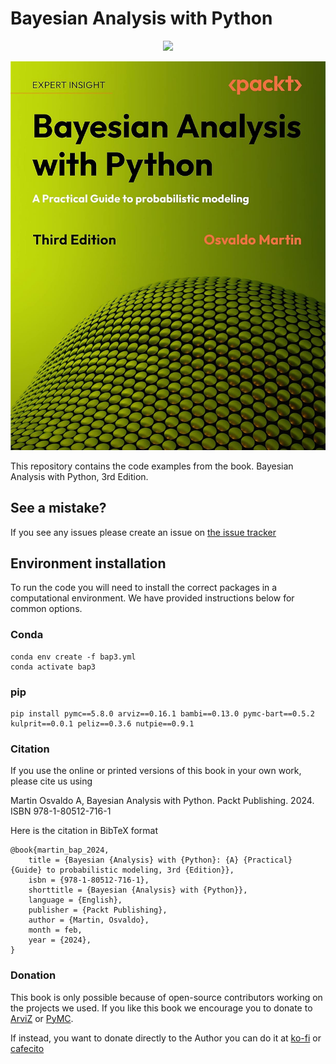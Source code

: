 # Bayesian Analysis with Python

<p align="center">
  <a href="https://www.amazon.com/Bayesian-Analysis-Python-Practical-probabilistic/dp/1805127160" target="_blank" rel="noopener noreferrer" style="border:none;text-decoration:none"><img src="https://www.niftybuttons.com/amazon/amazon-button2.png"></a></p>

<p align="center">
  <img src="cover.png" width="600"/>
</p>

This repository contains the code examples from the book. Bayesian Analysis with Python, 3rd Edition. 


## See a mistake?
If you see any issues please create an issue on [the issue tracker](https:/​/​github.​com/​aloctavodia/​BAP3/issues)

## Environment installation
To run the code you will need to install the correct packages in a computational environment.
We have provided instructions below for common options.

### Conda
```
conda env create -f bap3.yml
conda activate bap3
```

### pip
```
pip install pymc==5.8.0 arviz==0.16.1 bambi==0.13.0 pymc-bart==0.5.2 kulprit==0.0.1 peliz==0.3.6 nutpie==0.9.1
```

### Citation

If you use the online or printed versions of this book in your own work, please cite us using

Martin Osvaldo A, Bayesian Analysis with Python. Packt Publishing. 2024. ISBN 978-1-80512-716-1

Here is the citation in BibTeX format

```
@book{martin_bap_2024,
	title = {Bayesian {Analysis} with {Python}: {A} {Practical} {Guide} to probabilistic modeling, 3rd {Edition}},
	isbn = {978-1-80512-716-1},
	shorttitle = {Bayesian {Analysis} with {Python}},
	language = {English},
	publisher = {Packt Publishing},
	author = {Martin, Osvaldo},
	month = feb,
	year = {2024},
}
```

### Donation

This book is only possible because of open-source contributors working on the projects we used. If you like this book we encourage you to donate to [ArviZ](https://numfocus.org/arviz) or [PyMC](https://numfocus.org/pymc). 

If instead, you want to donate directly to the Author you can do it at [ko-fi](ko-fi.com/aloctavodia) or [cafecito](cafecito.app/aloctavodia)

